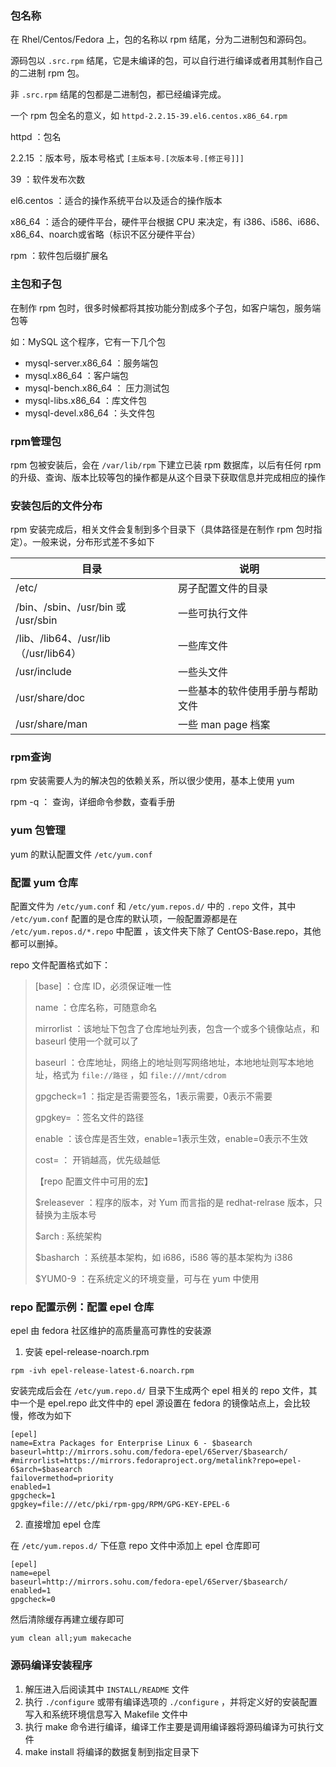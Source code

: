 ### 包名称

在 Rhel/Centos/Fedora 上，包的名称以 rpm 结尾，分为二进制包和源码包。

源码包以 `.src.rpm` 结尾，它是未编译的包，可以自行进行编译或者用其制作自己的二进制 rpm 包。

非 `.src.rpm` 结尾的包都是二进制包，都已经编译完成。

一个 rpm 包全名的意义，如 `httpd-2.2.15-39.el6.centos.x86_64.rpm` 

httpd ：包名

2.2.15 ：版本号，版本号格式 `[主版本号.[次版本号.[修正号]]]`

39 ：软件发布次数

el6.centos ：适合的操作系统平台以及适合的操作版本

x86_64 ：适合的硬件平台，硬件平台根据 CPU 来决定，有 i386、i586、i686、x86_64、noarch或省略（标识不区分硬件平台）

rpm ：软件包后缀扩展名

### 主包和子包

在制作 rpm 包时，很多时候都将其按功能分割成多个子包，如客户端包，服务端包等

如：MySQL 这个程序，它有一下几个包

- mysql-server.x86_64 ：服务端包
- mysql.x86_64 ：客户端包
- mysql-bench.x86_64 ： 压力测试包
- mysql-libs.x86_64 ：库文件包
- mysql-devel.x86_64 ：头文件包

### rpm管理包

rpm 包被安装后，会在 `/var/lib/rpm` 下建立已装 rpm 数据库，以后有任何 rpm 的升级、查询、版本比较等包的操作都是从这个目录下获取信息并完成相应的操作

### 安装包后的文件分布

rpm 安装完成后，相关文件会复制到多个目录下（具体路径是在制作 rpm 包时指定）。一般来说，分布形式差不多如下

| 目录  | 说明               |
| ----- | ------------------ |
| /etc/ | 房子配置文件的目录 |
| /bin、/sbin、/usr/bin 或 /usr/sbin | 一些可执行文件 |
| /lib、/lib64、/usr/lib（/usr/lib64）|一些库文件|
|/usr/include|一些头文件|
|/usr/share/doc | 一些基本的软件使用手册与帮助文件 |
| /usr/share/man | 一些 man page 档案 |

### rpm查询

rpm 安装需要人为的解决包的依赖关系，所以很少使用，基本上使用 yum

rpm -q ： 查询，详细命令参数，查看手册

### yum 包管理

yum 的默认配置文件 `/etc/yum.conf`

### 配置 yum 仓库

配置文件为 `/etc/yum.conf` 和 `/etc/yum.repos.d/` 中的 `.repo` 文件，其中 `/etc/yum.conf` 配置的是仓库的默认项，一般配置源都是在 `/etc/yum.repos.d/*.repo` 中配置 ，该文件夹下除了 CentOS-Base.repo，其他都可以删掉。

repo 文件配置格式如下：

> [base] ：仓库 ID，必须保证唯一性
>
> name ：仓库名称，可随意命名
>
> mirrorlist ：该地址下包含了仓库地址列表，包含一个或多个镜像站点，和 baseurl 使用一个就可以了
>
> baseurl ：仓库地址，网络上的地址则写网络地址，本地地址则写本地地址，格式为 `file://路径` ，如 `file:///mnt/cdrom`
>
> gpgcheck=1 ：指定是否需要签名，1表示需要，0表示不需要
>
> gpgkey= ：签名文件的路径
>
> enable ：该仓库是否生效，enable=1表示生效，enable=0表示不生效
>
> cost= ： 开销越高，优先级越低
>
> 【repo 配置文件中可用的宏】
>
> $releasever ：程序的版本，对 Yum 而言指的是 redhat-relrase 版本，只替换为主版本号
>
> $arch : 系统架构
>
> $basharch ：系统基本架构，如 i686，i586 等的基本架构为 i386
>
> $YUM0-9 ：在系统定义的环境变量，可与在 yum 中使用

### repo 配置示例：配置 epel 仓库

epel 由 fedora 社区维护的高质量高可靠性的安装源

1. 安装 epel-release-noarch.rpm

`rpm -ivh epel-release-latest-6.noarch.rpm`

安装完成后会在 `/etc/yum.repo.d/` 目录下生成两个 epel 相关的 repo 文件，其中一个是 epel.repo 此文件中的 epel 源设置在 fedora 的镜像站点上，会比较慢，修改为如下

```
[epel]
name=Extra Packages for Enterprise Linux 6 - $basearch
baseurl=http://mirrors.sohu.com/fedora-epel/6Server/$basearch/
#mirrorlist=https://mirrors.fedoraproject.org/metalink?repo=epel-6$arch=$basearch
failovermethod=priority
enabled=1
gpgcheck=1
gpgkey=file:///etc/pki/rpm-gpg/RPM/GPG-KEY-EPEL-6
```

2. 直接增加 epel 仓库

在 `/etc/yum.repos.d/` 下任意 repo 文件中添加上 epel 仓库即可

```
[epel]
name=epel
baseurl=http://mirrors.sohu.com/fedora-epel/6Server/$basearch/
enabled=1
gpgcheck=0
```

然后清除缓存再建立缓存即可

`yum clean all;yum makecache`

### 源码编译安装程序

1. 解压进入后阅读其中 `INSTALL/README` 文件
2. 执行 `./configure` 或带有编译选项的 `./configure` ，并将定义好的安装配置写入和系统环境信息写入 Makefile 文件中
3. 执行 make 命令进行编译，编译工作主要是调用编译器将源码编译为可执行文件
4. make install 将编译的数据复制到指定目录下